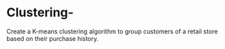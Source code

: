 # Clustering-
Create a K-means clustering algorithm to group customers of a retail store based on their purchase history.
